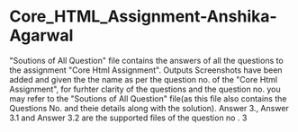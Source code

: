 # Core_HTML_Assignment-Anshika-Agarwal
"Soutions of All Question" file contains the answers of all the questions to the assignment "Core Html Assignment".
Outputs Screenshots have been added and given the the name as per the question no. of the "Core Html Assignment", for furhter clarity of the questions and the question no. you may refer to the "Soutions of All Question" file(as this file  also contains the Questions No. and theie details along with the solution).
Answer 3., Answer 3.1 and Answer 3.2 are the supported files of the question no . 3
